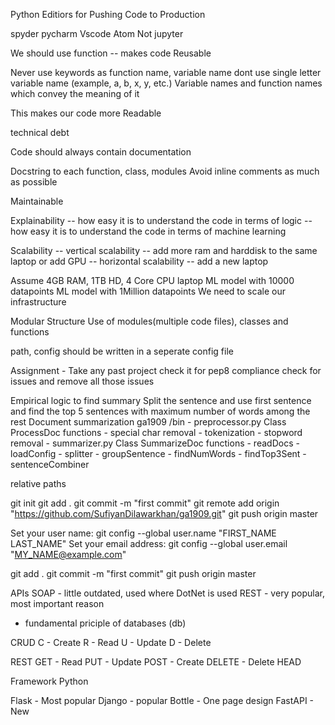 Python Editiors for Pushing Code to Production

spyder
pycharm
Vscode
Atom
Not jupyter

We should use function
-- makes code Reusable

Never use keywords as function name, variable name
dont use single letter variable name (example, a, b, x, y, etc.)
Variable names and function names which convey the meaning of it

This makes our code more Readable

technical debt

Code should always contain documentation

Docstring to each function, class, modules
Avoid inline comments as much as possible

Maintainable

Explainability
 -- how easy it is to understand the code in terms of logic
 -- how easy it is to understand the code in terms of machine learning
 
Scalability
-- vertical scalability -- add more ram and harddisk to the same laptop or add GPU
-- horizontal scalability -- add a new laptop

Assume 4GB RAM, 1TB HD, 4 Core CPU laptop
ML model with 10000 datapoints
ML model with 1Million datapoints
We need to scale our infrastructure

Modular Structure
Use of modules(multiple code files), classes and functions

path, config should be written in a seperate config file

Assignment - Take any past project check it for pep8 compliance check for issues and remove all those issues

Empirical logic to find summary 
Split the sentence and use first sentence and find the top 5 sentences with maximum number of words among the rest
Document summarization
ga1909
	/bin
    - preprocessor.py
	    Class ProcessDoc
			functions
			- special char removal
			- tokenization
			- stopword removal
	- summarizer.py
        Class SummarizeDoc
			functions
			- readDocs
			- loadConfig
			- splitter
			- groupSentence
			- findNumWords
			- findTop3Sent
			- sentenceCombiner
		
relative paths


git init
git add .
git commit -m "first commit"
git remote add origin "https://github.com/SufiyanDilawarkhan/ga1909.git"
git push origin master

Set your user name:
git config --global user.name "FIRST_NAME LAST_NAME"
Set your email address:
git config --global user.email "MY_NAME@example.com"
	
		
git add .
git commit -m "first commit"
git push origin master


APIs
SOAP - little outdated, used where DotNet is used
REST - very popular, most important reason
 - fundamental priciple of databases (db)
 
CRUD
C - Create
R - Read
U - Update
D - Delete

REST
GET - Read
PUT - Update
POST - Create
DELETE - Delete
HEAD

Framework
Python

Flask - Most popular
Django - popular
Bottle - One page design
FastAPI - New
